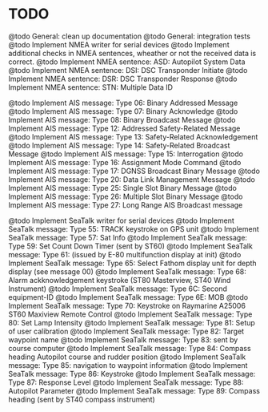 TODO
====

@todo General: clean up documentation
@todo General: integration tests
@todo Implement NMEA writer for serial devices
@todo Implement additional checks in NMEA sentences, wheather or not the
      received data is correct.
@todo Implement NMEA sentence: ASD: Autopilot System Data
@todo Implement NMEA sentence: DSI: DSC Transponder Initiate
@todo Implement NMEA sentence: DSR: DSC Transponder Response
@todo Implement NMEA sentence: STN: Multiple Data ID

@todo Implement AIS message: Type 06: Binary Addressed Message
@todo Implement AIS message: Type 07: Binary Acknowledge
@todo Implement AIS message: Type 08: Binary Broadcast Message
@todo Implement AIS message: Type 12: Addressed Safety-Related Message
@todo Implement AIS message: Type 13: Safety-Related Acknowledgement
@todo Implement AIS message: Type 14: Safety-Related Broadcast Message
@todo Implement AIS message: Type 15: Interrogation
@todo Implement AIS message: Type 16: Assignment Mode Command
@todo Implement AIS message: Type 17: DGNSS Broadcast Binary Message
@todo Implement AIS message: Type 20: Data Link Management Message
@todo Implement AIS message: Type 25: Single Slot Binary Message
@todo Implement AIS message: Type 26: Multiple Slot Binary Message
@todo Implement AIS message: Type 27: Long Range AIS Broadcast message

@todo Implement SeaTalk writer for serial devices
@todo Implement SeaTalk message: Type 55: TRACK keystroke on GPS unit
@todo Implement SeaTalk message: Type 57: Sat Info
@todo Implement SeaTalk message: Type 59: Set Count Down Timer (sent by ST60)
@todo Implement SeaTalk message: Type 61: (issued by E-80 multifunction display at init)
@todo Implement SeaTalk message: Type 65: Select Fathom display unit for depth display (see message 00)
@todo Implement SeaTalk message: Type 68: Alarm ackknowledgement keystroke (ST80 Masterview, ST40 Wind Instrument)
@todo Implement SeaTalk message: Type 6C: Second equipment-ID
@todo Implement SeaTalk message: Type 6E: MOB
@todo Implement SeaTalk message: Type 70: Keystroke on Raymarine A25006 ST60 Maxiview Remote Control
@todo Implement SeaTalk message: Type 80: Set Lamp Intensity
@todo Implement SeaTalk message: Type 81: Setup of user calibration
@todo Implement SeaTalk message: Type 82: Target waypoint name
@todo Implement SeaTalk message: Type 83: sent by course computer
@todo Implement SeaTalk message: Type 84: Compass heading Autopilot course and rudder position
@todo Implement SeaTalk message: Type 85: navigation to waypoint information
@todo Implement SeaTalk message: Type 86: Keystroke
@todo Implement SeaTalk message: Type 87: Response Level
@todo Implement SeaTalk message: Type 88: Autopilot Parameter
@todo Implement SeaTalk message: Type 89: Compass heading (sent by ST40 compass instrument)

